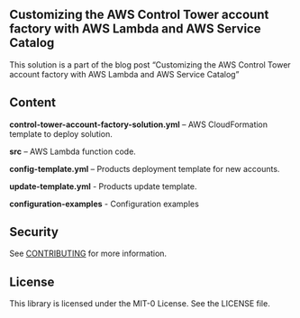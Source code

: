 ## Customizing the AWS Control Tower account factory with AWS Lambda and AWS Service Catalog

This solution is a part of the blog post “Customizing the AWS Control Tower account factory with AWS Lambda and AWS Service Catalog”

## Content

__control-tower-account-factory-solution.yml__ – AWS CloudFormation template to deploy solution.

__src__ – AWS Lambda function code.

__config-template.yml__ – Products deployment template for new accounts.

__update-template.yml__ - Products update template.

__configuration-examples__ - Configuration examples


## Security

See [CONTRIBUTING](CONTRIBUTING.md#security-issue-notifications) for more information.

## License

This library is licensed under the MIT-0 License. See the LICENSE file.


